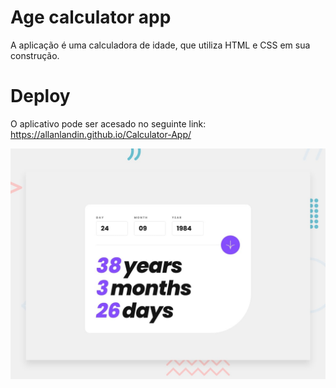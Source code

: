 # Age calculator app

A aplicação é uma calculadora de idade, que utiliza HTML e CSS em sua construção.

# Deploy
 
O aplicativo pode ser acesado no seguinte link: [https://allanlandin.github.io/Calculator-App/
](https://allanlandin.github.io/AgeCalculatorApp/)

![Design preview for the Age calculator app coding challenge](./design/desktop-preview.jpg)


